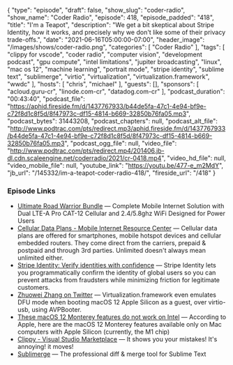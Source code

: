 {
  "type": "episode",
  "draft": false,
  "show_slug": "coder-radio",
  "show_name": "Coder Radio",
  "episode": 418,
  "episode_padded": "418",
  "title": "I'm a Teapot",
  "description": "We get a bit skeptical about Stripe Identity, how it works, and precisely why we don't like some of their privacy trade-offs.",
  "date": "2021-06-16T05:00:00-07:00",
  "header_image": "/images/shows/coder-radio.png",
  "categories": [
    "Coder Radio"
  ],
  "tags": [
    "clippy for vscode",
    "coder radio",
    "computer vision",
    "development podcast",
    "gpu compute",
    "intel limitations",
    "jupiter broadcasting",
    "linux",
    "mac os 12",
    "machine learning",
    "portrait mode",
    "stripe identity",
    "sublime text",
    "sublimerge",
    "virtio",
    "virtualization",
    "virtualization.framework",
    "wwdc"
  ],
  "hosts": [
    "chris",
    "michael"
  ],
  "guests": [],
  "sponsors": [
    "acloud.guru-cr",
    "linode.com-cr",
    "datadog.com-cr"
  ],
  "podcast_duration": "00:43:40",
  "podcast_file": "https://aphid.fireside.fm/d/1437767933/b44de5fa-47c1-4e94-bf9e-c72f8d1c8f5d/8f47973c-df15-4814-b669-32850b76fa05.mp3",
  "podcast_bytes": 31443208,
  "podcast_chapters": null,
  "podcast_alt_file": "http://www.podtrac.com/pts/redirect.mp3/aphid.fireside.fm/d/1437767933/b44de5fa-47c1-4e94-bf9e-c72f8d1c8f5d/8f47973c-df15-4814-b669-32850b76fa05.mp3",
  "podcast_ogg_file": null,
  "video_file": "http://www.podtrac.com/pts/redirect.mp4/201406.jb-dl.cdn.scaleengine.net/coderradio/2021/cr-0418.mp4",
  "video_hd_file": null,
  "video_mobile_file": null,
  "youtube_link": "https://youtu.be/477-e_m2MdY",
  "jb_url": "/145332/im-a-teapot-coder-radio-418/",
  "fireside_url": "/418"
}


### Episode Links

  * [Ultimate Road Warrior Bundle](https://www.mobilemusthave.com/Ultimate-Road-Warrior-Bundle-with-Poynting_p_168.html "Ultimate Road Warrior Bundle") — Complete Mobile Internet Solution with Dual LTE-A Pro CAT-12 Cellular and 2.4/5.8ghz WiFi Designed for Power Users
  * [Cellular Data Plans - Mobile Internet Resource Center](https://www.rvmobileinternet.com/gear/cellular-data-plans/ "Cellular Data Plans - Mobile Internet Resource Center") — Cellular data plans are offered for smartphones, mobile hotspot devices and cellular embedded routers. They come direct from the carriers, prepaid & postpaid and through 3rd parties. Unlimited doesn't always mean unlimited either.
  * [Stripe Identity: Verify identities with confidence](https://stripe.com/identity "Stripe Identity: Verify identities with confidence") — Stripe Identity lets you programmatically confirm the identity of global users so you can prevent attacks from fraudsters while minimizing friction for legitimate customers.
  * [Zhuowei Zhang on Twitter](https://twitter.com/zhuowei/status/1402114361754259456?s=20 "Zhuowei Zhang on Twitter") — Virtualization.framework even emulates DFU mode when booting macOS 12 Apple Silicon as a guest, over virtio-usb, using AVPBooter.
  * [These macOS 12 Monterey features do not work on Intel](https://arstechnica.com/gadgets/2021/06/these-macos-monterey-features-wont-work-on-intel-macs/ "These macOS 12 Monterey features do not work on Intel") — According to Apple, here are the macOS 12 Monterey features available only on Mac computers with Apple Silicon (currently, the M1 chip)
  * [Clippy - Visual Studio Marketplace](https://marketplace.visualstudio.com/items?itemName=fleshywaffles.vs-code-clippy "Clippy - Visual Studio Marketplace") — It shows you your mistakes! It's annoying! it moves!
  * [Sublimerge](https://www.sublimerge.com/ "Sublimerge") — The professional diff & merge tool for Sublime Text 


